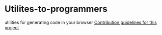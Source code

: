 # Utilites-to-programmers
utilities for generating code in your browser
[Contribution guidelines for this project](docs/CONTRIBUTING.md)
